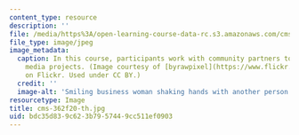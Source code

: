 ```yaml
---
content_type: resource
description: ''
file: /media/https%3A/open-learning-course-data-rc.s3.amazonaws.com/cms-362-civic-media-codesign-studio-fall-2020/bdc35d839c623b7957449cc511ef0903_cms-362f20-th.jpg
file_type: image/jpeg
image_metadata:
  caption: In this course, participants work with community partners to develop civic
    media projects. (Image courtesy of [byrawpixel](https://www.flickr.com/photos/byrawpixel/45739277692)
    on Flickr. Used under CC BY.)
  credit: ''
  image-alt: 'Smiling business woman shaking hands with another person. '
resourcetype: Image
title: cms-362f20-th.jpg
uid: bdc35d83-9c62-3b79-5744-9cc511ef0903
---
```

